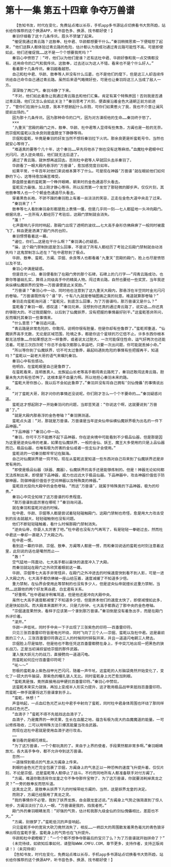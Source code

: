 # 第十一集 第五十四章 争夺万兽谱
        【告知书友，时代在变化，免费站点难以长存，手机app多书源站点切换看书大势所趋，站长给你推荐的这个换源APP，听书音色多、换源、找书都好使！】
       秦羽仔细看了这十几条传讯，眉头不禁皱了起来。
       “催促我通过青云路？这敖奉、杜中君、华颜都想要干什么。”秦羽稍微思索一下便暗怒了起来，“他们这群人都体验过青云路的危险，估计都认为我成功通过青云路可能性不高。可是即使如此，他们还催促我……这不是一个个想要我死吗？”
       秦羽心中愤怒了：“哼，他们以为他们是谁？还有这杜中君、华颜好像和我一点交情都没有。还用命令的口气和我传讯，这敖奉，过去还以为这人不错，看来也不是个什么好人。”
       看着那十几条传讯，秦羽越看越怒。
       自己和杜中君、华颜、敖奉等人并没有什么瓜葛，也不是他们的麾下，但是这三人却连续传讯给自己命令自己通过青云路。虽然后来语气略微好些，可是也让秦羽将这三人当成了敌人一方。
       深深吸了两口气，秦羽冷静了下来。
       “不对，他们如此着急让我通过青云路去和他们汇集。肯定有某个特殊原因！否则我是否通过青云路，他们又怎么会如此关注？”秦羽思考了片刻，便直接沿着金色大道朝正前方前进了，“管你们在搞什么玩意，我本不想掀起什么杀戮，可你们如果惹火了我，我也不介意让澜风提前出场的。”
       因为那十几条传讯，因为那种命令的口气，因为对方漠视他的生命……秦羽终于怒了。
       ×××
       ‘九重天’宫殿的殿门之外，敖奉、华颜、杜中君等人显得有些焦急，方阗也是一脸的无奈。而宗倔和蛮乾以及余良则是盘膝坐下静静等待。
       宗倔和蛮乾，毕竟是秦羽的好友当然不想将秦羽拉下火坑。那余良更是听蛮乾号令，当然也就安心等待了。
       “难道真的要等个几十年，这个秦羽……早先将他杀了倒也没有这等麻烦。”血魔杜中君眼中红光闪闪，进入逆央境后，他们就无法后退了。
       通过了青云路，就休想再返回去。否则杜中君等人早就回头去杀秦羽了。
       华颜看了一眼大殿内悬浮的‘万兽谱’，愈加感觉度日如年。
       如果平常，十年百年对他们来说根本算不了什么。可是现在神器‘万兽谱’就在眼前他们如何静的下心，这等待愈加痛苦难受。
       那盘膝坐着的蛮乾第一个睁开眼睛，朝来时的金色通道尽头看去。
       蛮乾实力最强，加上刚才静心等待，所以反而第一个发觉了那轻微的脚步声。仅仅片刻，其他敖奉等人也一个个朝金色通道尽头看去。
       穿着黑色长袍，不骄不躁的秦羽脸上有着一丝淡淡的笑容，正走在金色大道中央走了过来。
       “秦羽来了！”
       敖奉等七人看到秦羽身形都是脸上表情一僵，但是几乎同一刻——七人都猛地一头冲向殿门。根据讯息，一旦所有人都经历了考验后，这殿门禁制就会消失。
       “蓬！”
       七声震响几乎同时响起，那殿门出现了透明的波纹……七大高手身形仿佛麻痹了一般同时被震飞了，鲜血更是洒满了殿门外的台阶。
       秦羽愣愣看着这一幕。
       “诸位，你们……这是在干什么啊？”秦羽满心的疑惑。
       “操，这个殿门禁制到底是怎么回事，不是说了所有人都经历了考验之后殿门禁制就自动消失吗？这鬼禁制怎么还在？”杜中君怒到了极点。
       华颜、敖奉、蛮乾、方阗、宗倔、余良等人也都看着‘九重天’宫殿的殿门，脸上也尽是愤怒以及不甘。
       秦羽心中满是疑惑。
       但是目光一扫，秦羽便看到了在殿门旁的那个石碑，石碑上的几行字——“闯青云路成功，也算你等基础扎实，算得上同级高手中的精英人物。闯过青云路，自然也要给一些奖赏，当年我逆央纵横仙魔妖界的宝物——万兽谱便是此关奖励。”
       “万兽谱？”秦羽心中一动，同时他也注意到了这九重天大殿内，那悬浮在半空同时金光闪闪的卷轴，“万兽谱既然有个‘谱’字，十有八九就是卷轴图画之类的玩意。难道就算那卷轴？”
       秦羽走向蛮乾询问道：“蛮乾兄，到底怎么回事，为了万兽谱吗，那万兽谱又是什么？”
       蛮乾看了秦羽一眼，感叹道：“秦羽兄弟，没想到你还真的通过青云路了，说实话……你还真的够胆大的。不过我提醒你，以后到了仙魔妖界，没有把握的事情最好别干。”这蛮乾答非所问，反而嘱托其秦羽一些事情来。
       “什么意思？”秦羽追问道。
       “青云路是非常危险的，你敢闯，说明你很有胆量，但是你却有些鲁莽了。”蛮乾郑重道，“仙魔妖界高手无数，无论是区域范围，险境之多，都是你这个星球的万亿倍不止。许多东西你根本都无法想象……你如果想这次一样鲁莽，或者说太过胆大，一次可能保住性命，运气好两次也还能活着。可是三次四次呢？你总不会每次都那么幸运吧，只要一次出问题，你可能就丢掉小命。”
       “所以等你到了仙魔妖界，切不可太过鲁莽，最起码遇到危险的事情有些把握再干，知道吗？”蛮乾以一副老大哥的语气来嘱托秦羽。
       秦羽心中有些感动。
       他明白，在蛮乾眼里自己是鲁莽了。
       在蛮乾看来，连明善真人、龙族延山长老等高手都闯青云路死了，秦羽还敢闯这青云路，胆量未免大的有些恐怖了。这根本是不自量力啊。所以他担心秦羽未来的路。
       “蛮乾大哥你放心，我以后不会如此鲁莽了。”秦羽并没有将自己拥有‘剑仙傀儡’的事情说出来。
       “对了蛮乾大哥，刚才问你的事情还没说呢。你们刚才怎么一个个不要命的……”秦羽疑惑问道。
       蛮乾这才想起刚才一开始秦羽问的问题，当即苦笑道：“你说这个啊，这就要说到‘万兽谱’了。”
       “就是大殿内那悬浮的金色卷轴？”秦羽猜测道。
       蛮乾点头道：“对，那就是万兽谱。万兽谱是当年逆央仙帝纵横仙魔妖界极为出名的一件下品神器。”
       “下品神器？”秦羽心中一动。
       “秦羽，你可千万不能瞧不起下品神器，你在逆央境中可能看到不少极品仙器，但是那是因为这里是逆央仙帝的老巢，如果在仙魔妖界，一般的金仙、妖王、魔王大多使用的只是上品仙器而已。极品仙器，也唯有极为厉害的金仙或者一些玄仙才会使用。”
       蛮乾说的一切秦羽都牢牢记在脑海。
       自己对仙魔妖界是一窍不知，现在从蛮乾这里知道一些东西对自己将来到了仙魔妖界还是非常有用的。
       “即使是极品仙器（妖器、魔器），仙魔妖界的高手还是能够炼制的。但是！神器无论如何都无法炼制出来，即使是下品神器，威力也远远大于极品仙器。下品神器中，攻击神器价值低于防御神器，防御神器价值低于空间神器以及特殊类的神器。”
       蛮乾目光投向大殿中的金色卷轴，“而这‘万兽谱’，就属于特殊类的下品神器，极为的珍贵。”
       秦羽心中完全知晓了这万兽谱的珍贵程度。
       “那万兽谱到底厉害在哪呢？”秦羽询问道。
       就在秦羽和蛮乾对话的时候。
       杜中君、华颜、宗倔等人都是尝试着轻轻碰触殿门，这殿门禁制也奇怪，愈是用大力攻击受到的反击就越大，轻轻碰触倒也没有问题。
       他们不断轻轻碰触着，看什么时候那殿门禁制消失。
       “逆央仙帝，你耍人太厉害了吧。”杜中君也没有力气再骂了，有是轻轻一拳砸过去，然而杜中君这一拳却一直砸入了大殿之内。
       杜中君一愣。
       看到这一幕的华颜、宗倔、敖奉、方阗等人都是一愣，而和秦羽说话的蛮乾也时刻注意着这里，此刻说的话也是噶然而止——
       “轰！”
       空气猛地一阵震动，七大高手都以最快的速度冲入了大殿。
       而秦羽就站在殿门之外欣赏着眼前这一幕。
       华颜、宗倔等七大高手非常怪异，在殿门之外冲进去的时候速度快到看不到人影，可是一进入大殿之内，七大高手都仿佛被一座山给压着，速度减缓了不知道多少倍。
       重力禁制，在仙界会使用此等禁制的也没有多少人，但是逆央仙帝就擅长这重力禁制，当然……这跟他的两个好友黑焱君、白玄君有关系。
       “好重啊。”杜中君龇牙咧嘴骂道，但是他还是冲向大殿中央。
       虽然七大高手速度都减慢了不知道多少倍，但是原本他们的速度太快了，即使减慢如此多，还是快如劲风。而大殿本来面积不大，只是几秒钟，七大高手都靠近了那中央的金色卷轴。
       “宗倔速度果然快，看样子应该第一个拿到那万兽谱。”秦羽倒是没有着急出手，而是在殿门外评价着。
       “滚开。”
       华颜一声低吼，同时手中央一下子出现了三张紫色的印符——百齑雷印符。
       只见三张百齑雷印符皆是电光环绕，同时飞向了三个人——宗倔、蛮乾以及杜中君。这是最前面的三个人，三张百齑雷印符靠近三人的时候同时碎裂开来，并且一道道闪电朝三人劈去。
       宗倔脸上尽是恼怒，但是他也不敢任凭这百齑雷都劈在身上，手中突兀地出现一把黑色的狭长战刀。正是当初澜叔留给宗倔的那件武器。
       灌入强大妖元力的战刀，直接劈向一道道闪电。
       而蛮乾如何应付百齑雷印符呢？
       “吼～～”
       怒极的蛮乾身上紫色战甲光芒闪闪，随着一声牛吼，这蛮乾的人形脑袋竟然开始变化了，变化了一硕大的牛脑袋，那紫色的瞳孔骇人无比。同时蛮乾身上光芒愈加刺眼。
       “蛮乾真是强，竟然直接用战甲硬抗百齑雷印符。”秦羽心中赞叹。
       这蛮乾本来实力就强，再加上变成半人形实力提升，这才敢用极品战甲来抵挡百齑雷印符。而蛮乾一伸手就要将这万兽谱拿到手上。
       “蛮乾，休想！”
       声音响起，一点血红色光芒从杜中君手中射向了蛮乾，同时杜中君身体周围也环绕了那同样的血红色光芒。
       “血滴子？”蛮乾不得不先抵挡这血滴子了。
       血滴子，乃是魔界的一种灵果，生长在血腥之地，蕴含有极为庞大的血魔魔道的能量。一可以修炼吸收，二可以用特殊方法引爆其能量当攻击武器。
       而现在这杜中君就是使用血滴子进行攻击。
       ……
       秦羽看的是眼花缭乱。
       “为了这万兽谱，一个个都玩真的了。来自于上界的使者，手段果然都非常多啊。”秦羽眼睛放光，各大高手争夺，都不允许夺到这万兽谱。
       忽然——
       一道强悍到极点的气息从方阗身上传来。
       刺眼的金色光芒完全包裹了宗倔，方阗身上的气息正以一种恐怖的速度飞升提升着，仅仅片刻，不论是宗倔，还是蛮乾等人都停止了战斗。不约而同地所有人都准备联手对付方阗了。
       “方阗，难道你敢违背你龙皇之令不争夺那件宝物了，为了这万兽谱，你就要消耗掉真龙之灵？”一旁的敖奉反而怒斥道。
       这真龙之灵，是敖奉从妖界下凡的时候带给方阗的，当然，这是妖界龙皇的决定。
       而刚才，方阗已经服用了真龙之灵。
       “我的事情你不必管，我到了妖界龙族，自会跟龙皇述说。”方阗身上气势之强简直到了惊人地步，方阗淡淡扫了众人一眼，“万兽谱是我的，挡我者死。”
       殿门外的秦羽眼睛发亮：“好强的气势，估计和我那九级金仙的剑仙傀儡相比，差距也不大。”
       “方阗，别做梦了。”蛮乾低沉的声音响起。
       只见蛮乾手中的宽背大砍刀竟然消失了，相反……一柄巨大的周围散发着黑色毫光的青色狼牙棒出现在蛮乾手里，蛮乾身上的气势也在飞升提升。
       华颜和杜中君瞪眼了：“一个个都不想争夺那最后的宝贝了么？为了万兽谱就开始拼命了？”
       (未完待续，如欲知后事如何，请登陆WWW.CMFU.COM，章节更多，支持作者，支持正版阅读！)（未完待续）
       【告知书友，时代在变化，免费站点难以长存，手机app多书源站点切换看书大势所趋，站长给你推荐的这个换源APP，听书音色多、换源、找书都好使！】